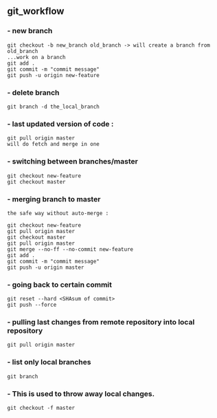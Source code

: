 ## git_workflow

### - new branch
```
git checkout -b new_branch old_branch -> will create a branch from old_branch
...work on a branch
git add .
git commit -m "commit message"
git push -u origin new-feature
```

### - delete branch
```
git branch -d the_local_branch
```

### - last updated version of code :
```
git pull origin master
will do fetch and merge in one
```

### - switching between branches/master
```
git checkout new-feature
git checkout master
```

### - merging branch to master
```
the safe way without auto-merge :

git checkout new-feature
git pull origin master
git checkout master
git pull origin master
git merge --no-ff --no-commit new-feature
git add .
git commit -m "commit message"
git push -u origin master
```

### - going back to certain commit
```
git reset --hard <SHAsum of commit>
git push --force
```

### - pulling last changes from remote repository into local repository
```
git pull origin master
```

### - list only local branches
```
git branch
```

### - This is used to throw away local changes.
```
git checkout -f master
```
